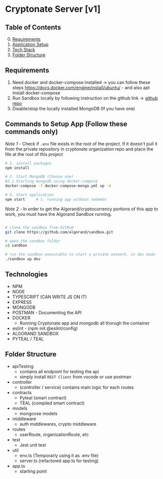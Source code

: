 # Cryptonate Server [v1]

## Table of Contents

0. [Requirements](#requirements)
1. [Application Setup](#commands-to-setup-app-follow-these-commands-only)
2. [Tech Stack](#technologies)
3. [Folder Structure](#folder-structure)

## Requirements

1. Need docker and docker-compose installed -> you can follow these steps https://docs.docker.com/engine/install/ubuntu/ - and also apt install docker-compose
2. Run Sandbox locally by following instruction on the github link -> [github repo](https://github.com/algorand/sandbox)
3. Disable/stop the locally installed MongoDB (If you have one)

## Commands to Setup App (Follow these commands only)

_Note 1_ - Check if `.env` file exists in the root of the project. If it doesn't pull it from the private repository in cryptonate organization repo and place the file at the root of this project

```bash
# 1. install packages
npm install

# 2. Start MongoDB (Choose one)
#2.1 Starting mongodb using docker-compose
docker-compose -f docker-compose-mongo.yml up -d

# 3. Start application
npm start     # 1. running app without nodemon
```

_Note 2_ - In order to get the Algorand/cryptocurrency portions of this app to work, you must have the Algorand Sandbox running.

```bash

# clone the sandbox from GitHub
git clone https://github.com/algorand/sandbox.git

# open the sandbox folder
cd sandbox

# run the sandbox executable to start a private network, in dev mode
./sandbox up dev
```

## Technologies

- NPM
- NODE
- TYPESCRIPT (CAN WRITE JS ON IT)
- EXPRESS
- MONGODB
- POSTMAN - Documenting the API
- DOCKER
  - Running Cryptonate app and mongodb all thorugh the container
- eslint - (npm init @eslint/config)
- ALGORAND SANDBOX
- PYTEAL / TEAL


## Folder Structure

- apiTesting
  - contains all endpoint for testing the api
  - simply install `REST Client` from vscode or use postman
- controller
  - (controller / service) contains main logic for each routes
- contracts
  - Pyteal (smart contract)
  - TEAL (compiled smart contract)
- models
  - mongoose models
- middleware
  - auth middlewares, crypto middleware
- routes
  - userRoute, organizationRoute, etc
- test
  - Jest unit test
- util
  - env.ts (Temporarly using it as .env file)
  - server.ts (refactored app.ts for testing)
- app.ts
  - starting point
